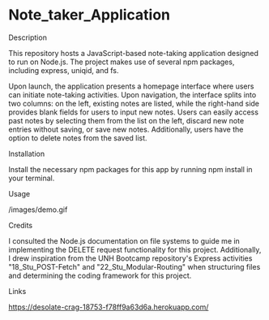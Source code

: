 # Note_taker_Application
Description


This repository hosts a JavaScript-based note-taking application designed to run on Node.js. The project makes use of several npm packages, including express, uniqid, and fs.

Upon launch, the application presents a homepage interface where users can initiate note-taking activities. Upon navigation, the interface splits into two columns: on the left, existing notes are listed, while the right-hand side provides blank fields for users to input new notes. Users can easily access past notes by selecting them from the list on the left, discard new note entries without saving, or save new notes. Additionally, users have the option to delete notes from the saved list.

Installation

Install the necessary npm packages for this app by running npm install in your terminal.

Usage

/images/demo.gif

Credits

I consulted the Node.js documentation on file systems to guide me in implementing the DELETE request functionality for this project. Additionally, I drew inspiration from the UNH Bootcamp repository's Express activities "18_Stu_POST-Fetch" and "22_Stu_Modular-Routing" when structuring files and determining the coding framework for this project.

Links

https://desolate-crag-18753-f78ff9a63d6a.herokuapp.com/